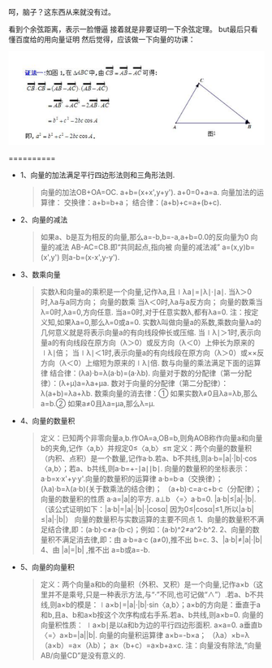 呵，脑子？这东西从来就没有过。

> 
看到个余弦距离，表示一脸懵逼
接着就是非要证明一下余弦定理。
but最后只看懂百度给的用向量证明
然后觉得，应该做一下向量的功课：

![余弦定理-向量证明](余弦定理-向量证明.png) 

==========

* 1、向量的加法满足平行四边形法则和三角形法则.
    > 向量的加法OB+OA=OC.
    a+b=(x+x',y+y').
    a+0=0+a=a.
    向量加法的运算律：
    交换律：a+b=b+a； 
    结合律：(a+b)+c=a+(b+c).


* 2、向量的减法
    > 如果a、b是互为相反的向量,那么a=-b,b=-a,a+b=0.0的反向量为0 
向量的减法
AB-AC=CB.即“共同起点,指向被 
向量的减法减” 
a=(x,y)b=(x',y') 则a-b=(x-x',y-y').


* 3、数乘向量
    > 实数λ和向量a的乘积是一个向量,记作λa,且∣λa∣=∣λ∣·∣a∣.
当λ＞0时,λa与a同方向； 
向量的数乘
当λ＜0时,λa与a反方向； 
向量的数乘当λ=0时,λa=0,方向任意.
当a=0时,对于任意实数λ,都有λa=0.
注：按定义知,如果λa=0,那么λ=0或a=0.
实数λ叫做向量a的系数,乘数向量λa的几何意义就是将表示向量a的有向线段伸长或压缩.
当∣λ∣＞1时,表示向量a的有向线段在原方向（λ＞0）或反方向（λ＜0）上伸长为原来的∣λ∣倍； 
当∣λ∣＜1时,表示向量a的有向线段在原方向（λ＞0）或××反方向（λ＜0）上缩短为原来的∣λ∣倍.
数与向量的乘法满足下面的运算律 
结合律：(λa)·b=λ(a·b)=(a·λb).
向量对于数的分配律（第一分配律）：(λ+μ)a=λa+μa.
数对于向量的分配律（第二分配律）：λ(a+b)=λa+λb.
数乘向量的消去律：① 如果实数λ≠0且λa=λb,那么a=b.② 如果a≠0且λa=μa,那么λ=μ.


* 4、向量的数量积
    > 定义：已知两个非零向量a,b.作OA=a,OB=b,则角AOB称作向量a和向量b的夹角,记作〈a,b〉并规定0≤〈a,b〉≤π 
定义：两个向量的数量积（内积、点积）是一个数量,记作a·b.若a、b不共线,则a·b=|a|·|b|·cos〈a,b〉；若a、b共线,则a·b=+-∣a∣∣b∣.
向量的数量积的坐标表示：a·b=x·x'+y·y'.向量的数量积的运算律 
a·b=b·a（交换律）； 
(λa)·b=λ(a·b)(关于数乘法的结合律)； 
（a+b)·c=a·c+b·c（分配律）； 
向量的数量积的性质 
a·a=|a|的平方.
a⊥b 〈=〉a·b=0.
|a·b|≤|a|·|b|.（该公式证明如下：|a·b|=|a|·|b|·|cosα| 因为0≤|cosα|≤1,所以|a·b|≤|a|·|b|） 
向量的数量积与实数运算的主要不同点 
1、向量的数量积不满足结合律,即：(a·b)·c≠a·(b·c)；例如：(a·b)^2≠a^2·b^2.
2、向量的数量积不满足消去律,即：由 a·b=a·c (a≠0),推不出 b=c.
3、|a·b|≠|a|·|b| 
4、由 |a|=|b| ,推不出 a=b或a=-b.


* 5、向量的向量积
    > 定义：两个向量a和b的向量积（外积、叉积）是一个向量,记作a×b（这里并不是乘号,只是一种表示方法,与“·”不同,也可记做“∧”）.若a、b不共线,则a×b的模是：∣a×b∣=|a|·|b|·sin〈a,b〉；a×b的方向是：垂直于a和b,且a、b和a×b按这个次序构成右手系.若a、b共线,则a×b=0.
向量的向量积性质：
∣a×b∣是以a和b为边的平行四边形面积.
a×a=0.
a垂直b〈=〉a×b=|a||b|.
向量的向量积运算律 
a×b=-b×a； 
（λa）×b=λ（a×b）=a×（λb）； 
a×（b+c）=a×b+a×c.
注：向量没有除法,“向量AB/向量CD”是没有意义的.